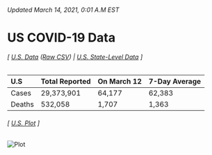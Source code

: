 ###### Updated March 14, 2021, 0:01 A.M EST
# US COVID-19 Data 
###### [ [U.S. Data](us.csv) ([Raw CSV](https://raw.githubusercontent.com/drebrb/covid-19-data/master/us.csv)) | [U.S. State-Level Data](states) ]
| U.S    | Total Reported   | On March 12   | 7-Day Average   |
|:-------|:-----------------|:--------------|:----------------|
| Cases  | 29,373,901       | 64,177        | 62,383          |
| Deaths | 532,058          | 1,707         | 1,363           |
###### [ [U.S. Plot](us.png) ]
![Plot](https://github.com/drebrb/covid-19-data/blob/master/us.png)